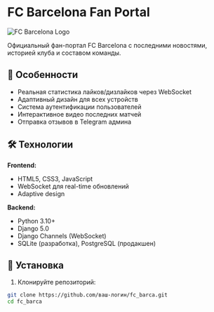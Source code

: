 # FC Barcelona Fan Portal

![FC Barcelona Logo](https://upload.wikimedia.org/wikipedia/en/thumb/4/47/FC_Barcelona_%28crest%29.svg/1200px-FC_Barcelona_%28crest%29.svg.png)

Официальный фан-портал FC Barcelona с последними новостями, историей клуба и составом команды.

## 🌟 Особенности

- Реальная статистика лайков/дизлайков через WebSocket
- Адаптивный дизайн для всех устройств
- Система аутентификации пользователей
- Интерактивное видео последних матчей
- Отправка отзывов в Telegram админа

## 🛠 Технологии

**Frontend:**
- HTML5, CSS3, JavaScript
- WebSocket для real-time обновлений
- Adaptive design

**Backend:**
- Python 3.10+
- Django 5.0
- Django Channels (WebSocket)
- SQLite (разработка), PostgreSQL (продакшен)

## 🚀 Установка

1. Клонируйте репозиторий:
```bash
git clone https://github.com/ваш-логин/fc_barca.git
cd fc_barca

